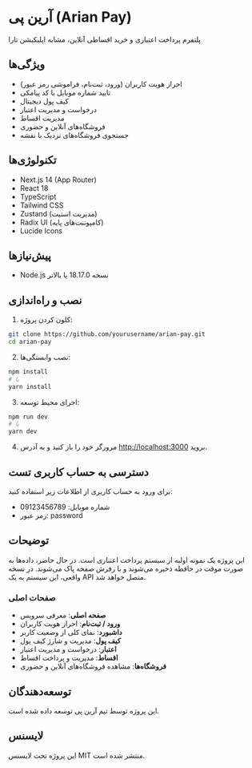 # آرین پی (Arian Pay)

پلتفرم پرداخت اعتباری و خرید اقساطی آنلاین، مشابه اپلیکیشن تارا

## ویژگی‌ها

- احراز هویت کاربران (ورود، ثبت‌نام، فراموشی رمز عبور)
- تایید شماره موبایل با کد پیامکی
- کیف پول دیجیتال
- درخواست و مدیریت اعتبار
- مدیریت اقساط
- فروشگاه‌های آنلاین و حضوری
- جستجوی فروشگاه‌های نزدیک با نقشه

## تکنولوژی‌ها

- Next.js 14 (App Router)
- React 18
- TypeScript
- Tailwind CSS
- Zustand (مدیریت استیت)
- Radix UI (کامپوننت‌های پایه)
- Lucide Icons

## پیش‌نیازها

- Node.js نسخه 18.17.0 یا بالاتر

## نصب و راه‌اندازی

1. کلون کردن پروژه:
```bash
git clone https://github.com/yourusername/arian-pay.git
cd arian-pay
```

2. نصب وابستگی‌ها:
```bash
npm install
# یا
yarn install
```

3. اجرای محیط توسعه:
```bash
npm run dev
# یا
yarn dev
```

4. مرورگر خود را باز کنید و به آدرس [http://localhost:3000](http://localhost:3000) بروید.

## دسترسی به حساب کاربری تست

برای ورود به حساب کاربری از اطلاعات زیر استفاده کنید:

- شماره موبایل: 09123456789
- رمز عبور: password

## توضیحات

این پروژه یک نمونه اولیه از سیستم پرداخت اعتباری است. در حال حاضر، داده‌ها به صورت موقت در حافظه ذخیره می‌شوند و با رفرش صفحه پاک می‌شوند. در نسخه واقعی، این سیستم به یک API متصل خواهد شد.

### صفحات اصلی

- **صفحه اصلی**: معرفی سرویس
- **ورود / ثبت‌نام**: احراز هویت کاربران
- **داشبورد**: نمای کلی از وضعیت کاربر
- **کیف پول**: مدیریت و شارژ کیف پول
- **اعتبار**: درخواست و مدیریت اعتبار
- **اقساط**: مدیریت و پرداخت اقساط
- **فروشگاه‌ها**: مشاهده فروشگاه‌های آنلاین و حضوری

## توسعه‌دهندگان

این پروژه توسط تیم آرین پی توسعه داده شده است.

## لایسنس

این پروژه تحت لایسنس MIT منتشر شده است.

